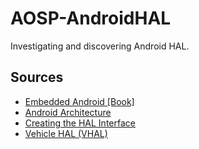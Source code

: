 # AOSP-AndroidHAL
Investigating and discovering Android HAL.

## Sources
- [Embedded Android [Book]](https://www.oreilly.com/library/view/embedded-android/9781449327958/)
- [Android Architecture](https://source.android.com/devices/architecture)
- [Creating the HAL Interface](https://source.android.com/devices/architecture/configstore/interface)
- [Vehicle HAL (VHAL)](https://source.android.com/devices/automotive/vhal/properties)
